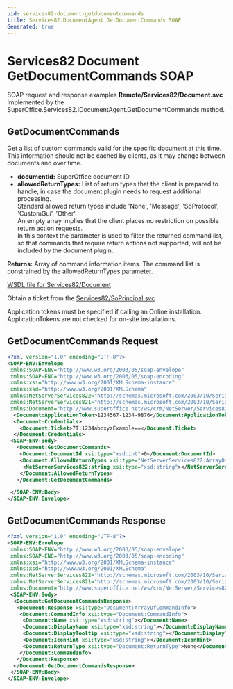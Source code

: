```yaml
---
uid: services82-document-getdocumentcommands
title: Services82.DocumentAgent.GetDocumentCommands SOAP
Generated: true
---
```


# Services82 Document GetDocumentCommands SOAP

SOAP request and response examples **Remote/Services82/Document.svc**
Implemented by the <see cref="M:SuperOffice.Services82.IDocumentAgent.GetDocumentCommands">SuperOffice.Services82.IDocumentAgent.GetDocumentCommands</see> method.

## GetDocumentCommands

Get a list of custom commands valid for the specific document at this time. This information should not be cached by clients, as it may change between documents and over time.

* **documentId:** SuperOffice document ID
* **allowedReturnTypes:** List of return types that the client is prepared to handle, in case the document plugin needs to request additional processing.<br />Standard allowed return types include 'None', 'Message', 'SoProtocol', 'CustomGui', 'Other'.<br />An empty array implies that the client places no restriction on possible return action requests.<br />In this context the parameter is used to filter the returned command list, so that commands that require return actions not supported, will not be included by the document plugin.

**Returns:** Array of command information items. The command list is constrained by the allowedReturnTypes parameter.


[WSDL file for Services82/Document](../Services82-Document.md)

Obtain a ticket from the [Services82/SoPrincipal.svc](../SoPrincipal/index.md)

Application tokens must be specified if calling an Online installation. ApplicationTokens are not checked for on-site installations.

## GetDocumentCommands Request

```xml
<?xml version="1.0" encoding="UTF-8"?>
<SOAP-ENV:Envelope
 xmlns:SOAP-ENV="http://www.w3.org/2003/05/soap-envelope"
 xmlns:SOAP-ENC="http://www.w3.org/2003/05/soap-encoding"
 xmlns:xsi="http://www.w3.org/2001/XMLSchema-instance"
 xmlns:xsd="http://www.w3.org/2001/XMLSchema"
 xmlns:NetServerServices822="http://schemas.microsoft.com/2003/10/Serialization/Arrays"
 xmlns:NetServerServices821="http://schemas.microsoft.com/2003/10/Serialization/"
 xmlns:Document="http://www.superoffice.net/ws/crm/NetServer/Services82">
  <Document:ApplicationToken>1234567-1234-9876</Document:ApplicationToken>
  <Document:Credentials>
    <Document:Ticket>7T:1234abcxyzExample==</Document:Ticket>
  </Document:Credentials>
 <SOAP-ENV:Body>
   <Document:GetDocumentCommands>
    <Document:DocumentId xsi:type="xsd:int">0</Document:DocumentId>
    <Document:AllowedReturnTypes xsi:type="NetServerServices822:ArrayOfstring">
     <NetServerServices822:string xsi:type="xsd:string"></NetServerServices822:string>
    </Document:AllowedReturnTypes>
   </Document:GetDocumentCommands>

 </SOAP-ENV:Body>
</SOAP-ENV:Envelope>

```


## GetDocumentCommands Response

```xml
<?xml version="1.0" encoding="UTF-8"?>
<SOAP-ENV:Envelope
 xmlns:SOAP-ENV="http://www.w3.org/2003/05/soap-envelope"
 xmlns:SOAP-ENC="http://www.w3.org/2003/05/soap-encoding"
 xmlns:xsi="http://www.w3.org/2001/XMLSchema-instance"
 xmlns:xsd="http://www.w3.org/2001/XMLSchema"
 xmlns:NetServerServices822="http://schemas.microsoft.com/2003/10/Serialization/Arrays"
 xmlns:NetServerServices821="http://schemas.microsoft.com/2003/10/Serialization/"
 xmlns:Document="http://www.superoffice.net/ws/crm/NetServer/Services82">
 <SOAP-ENV:Body>
  <Document:GetDocumentCommandsResponse>
   <Document:Response xsi:type="Document:ArrayOfCommandInfo">
    <Document:CommandInfo xsi:type="Document:CommandInfo">
     <Document:Name xsi:type="xsd:string"></Document:Name>
     <Document:DisplayName xsi:type="xsd:string"></Document:DisplayName>
     <Document:DisplayTooltip xsi:type="xsd:string"></Document:DisplayTooltip>
     <Document:IconHint xsi:type="xsd:string"></Document:IconHint>
     <Document:ReturnType xsi:type="Document:ReturnType">None</Document:ReturnType>
    </Document:CommandInfo>
   </Document:Response>
  </Document:GetDocumentCommandsResponse>
 </SOAP-ENV:Body>
</SOAP-ENV:Envelope>

```

